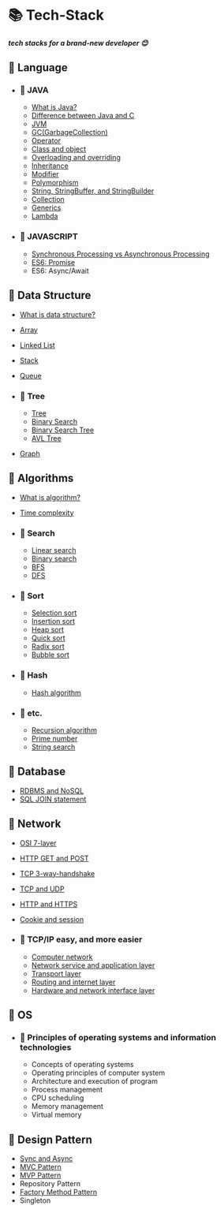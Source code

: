 # 📚 Tech-Stack

##### tech stacks for a brand-new developer :blush:



## 📒 Language  


- ### 📖 JAVA
    * [What is Java?](./docs/Java/Java.md)
    * [Difference between Java and C](./docs/Java/DiffToJavaAndC.md)
    * [JVM](./docs/Java/JVM(Java_Virtual_Machine).md)
    * [GC(GarbageCollection)](./docs/Java/GarbageCollection.md)  
    * [Operator](./docs/Java/Operator.md)
    * [Class and object](./docs/Java/Class_and_Object.md)
    * [Overloading and overriding](./docs/Java/Overloading_and_Overriding.md)
    * [Inheritance](./docs/Java/Inheritance.md)
    * [Modifier](./docs/Java/Modifier.md)
    * [Polymorphism](./docs/Java/Polymorphism.md)
    * [String, StringBuffer, and StringBuilder](./docs/Java/String.md)  
    * [Collection](./docs/Java/Collections.md)
    * [Generics](./docs/Java/Generics.md)  
    * [Lambda](./docs/Java/Lambda.md)  
    
- ### 📖 JAVASCRIPT  
    * [Synchronous Processing vs Asynchronous Processing](./docs/Javascript/AsynchronousProcessing.md)
    * [ES6: Promise](./docs/Javascript/Promise.md)
    * ES6: Async/Await


## 📕 Data Structure

  * [What is data structure?](./docs/DataStructure/DataStructure.md)  
  * [Array](./docs/DataStructure/Array.md)    
  * [Linked List](./docs/DataStructure/LinkedList.md)  
  * [Stack](./docs/DataStructure/Stack.md)  
  * [Queue](./docs/DataStructure/Queue.md)

  * ### 📖 Tree
    * [Tree](./docs/DataStructure/Tree.md)
    * [Binary Search](./docs/DataStructure/BinaryTree.md)
    * [Binary Search Tree](./docs/DataStructure/BinarySearchTree.md)
    * [AVL Tree](./docs/DataStructure/AVLTree.md)

  * [Graph](./docs/DataStructure/Graph.md)

## 📗 Algorithms

- [What is algorithm?](./docs/Algorithms/Algorithms.md)  
- [Time complexity](./docs/Algorithms/TimeComplexity.md)

- ### 📖 Search
    * [Linear search](./docs/Algorithms/LinearSearch.md)
    * [Binary search](./docs/Algorithms/BinearySearch.md)
    * [BFS](./docs/Algorithms/BreadthFirstSearch.md)
    * [DFS](./docs/Algorithms/DepthFirstSearch.md)
    
- ### 📖 Sort  
    * [Selection sort](./docs/Algorithms/SelectionSort.md)
    * [Insertion sort](./docs/Algorithms/InsertionSort.md)
    * [Heap sort](./docs/Algorithms/HeapSort.md)
    * [Quick sort](./docs/Algorithms/QuickSort.md)
    * [Radix sort](./docs/Algorithms/RadixSort.md)
    * [Bubble sort](./docs/Algorithms/BubbleSort.md)

- ### 📖 Hash
    * [Hash algorithm](./docs/Algorithms/Hash.md)

- ### 📖 etc.
    * [Recursion algorithm](./docs/Algorithms/Recursive.md)
    * [Prime number](./docs/Algorithms/PrimeNum.md)
    * [String search](./docs/Algorithms/StringSearch.md)

## 📘 Database

- [RDBMS and NoSQL](./docs/Database/RDBMS_and_NoSQL.md)
- [SQL JOIN statement](./docs/Database/SQL_Join.md)

## 📙 Network

- [OSI 7-layer](./docs/Network/OSI7Layers.md)
- [HTTP GET and POST](./docs/Network/Get_and_Post.md)
- [TCP 3-way-handshake](./docs/Network/TCP_3-way-handshake_and_4-way-handshake.md)
- [TCP and UDP](./docs/Network/TCP_and_UDP.md)
- [HTTP and HTTPS](./docs/Network/HTTP_and_HTTPS.md)
- [Cookie and session](./docs/Network/Cookie_and_Session.md)

- ### 📖 TCP/IP easy, and more easier
    * [Computer network](./docs/Network/Computer_Network.md)
    * [Network service and application layer](./docs/Network/ApplicationLayer.md)
    * [Transport layer](./docs/Network/TransportLayer.md)
    * [Routing and internet layer](./docs/Network/InternetLayer.md)
    * [Hardware and network interface layer](./docs/Network/NetworkInterfaceLayer.md)

## 📓 OS
- ### 📖 Principles of operating systems and information technologies
   - Concepts of operating systems
   - Operating principles of computer system
   - Architecture and execution of program
   - Process management
   - CPU scheduling
   - Memory management
   - Virtual memory

## 📔 Design Pattern  

- [Sync and Async](./docs/DesignPattern/AsynchronousProcessingModel.md)
- [MVC Pattern](/docs/DesignPattern/MVC.md)
- [MVP Pattern](docs/DesignPattern/MVP.md)
- Repository Pattern
- [Factory Method Pattern](./docs/DesignPattern/FactoryMethodPattern.md)
- Singleton
